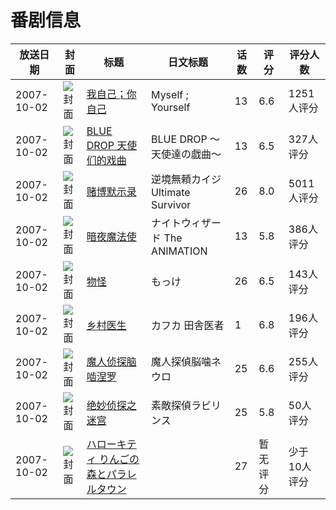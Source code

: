 # 番剧信息

|放送日期|封面|标题|日文标题|话数|评分|评分人数|
|---|---|---|---|---|---|---|
|2007-10-02|![封面](https://lain.bgm.tv/pic/cover/c/b2/eb/306_3M03m.jpg)|[我自己；你自己](https://bangumi.tv/subject/306)|Myself ; Yourself|13|6.6|1251人评分|
|2007-10-02|![封面](https://lain.bgm.tv/pic/cover/c/f9/1e/1273_Mm6b7.jpg)|[BLUE DROP 天使们的戏曲](https://bangumi.tv/subject/1273)|BLUE DROP ～天使達の戯曲～|13|6.5|327人评分|
|2007-10-02|![封面](https://lain.bgm.tv/pic/cover/c/fb/06/3892_xe6z2.jpg)|[赌博默示录](https://bangumi.tv/subject/3892)|逆境無頼カイジ Ultimate Survivor|26|8.0|5011人评分|
|2007-10-02|![封面](https://lain.bgm.tv/pic/cover/c/29/12/4803_iMkMP.jpg)|[暗夜魔法使](https://bangumi.tv/subject/4803)|ナイトウィザード The ANIMATION|13|5.8|386人评分|
|2007-10-02|![封面](https://lain.bgm.tv/pic/cover/c/df/27/7620_0Yq28.jpg)|[物怪](https://bangumi.tv/subject/7620)|もっけ|26|6.5|143人评分|
|2007-10-02|![封面](https://lain.bgm.tv/pic/cover/c/68/bd/10596_3naGQ.jpg)|[乡村医生](https://bangumi.tv/subject/10596)|カフカ 田舎医者|1|6.8|196人评分|
|2007-10-02|![封面](https://lain.bgm.tv/pic/cover/c/f0/48/13143_L7T1A.jpg)|[魔人侦探脑啮涅罗](https://bangumi.tv/subject/13143)|魔人探偵脳噛ネウロ|25|6.6|255人评分|
|2007-10-02|![封面](https://lain.bgm.tv/pic/cover/c/1a/ab/13428_9Ll5X.jpg)|[绝妙侦探之迷宫](https://bangumi.tv/subject/13428)|素敵探偵ラビリンス|25|5.8|50人评分|
|2007-10-02|![封面](https://lain.bgm.tv/pic/cover/c/14/8f/85249_6o60c.jpg)|[ハローキティ りんごの森とパラレルタウン](https://bangumi.tv/subject/85249)||27|暂无评分|少于10人评分|
